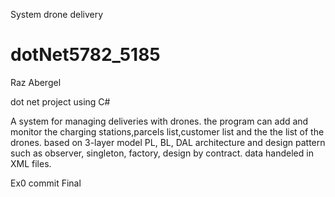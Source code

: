System drone delivery
# dotNet5782_5185
Raz Abergel

dot net project using C#

A system for managing deliveries with drones.
the program can add and monitor the charging stations,parcels list,customer list and the the list of the drones.
based on 3-layer model PL, BL, DAL architecture and design pattern such as observer, singleton, factory, design by contract. data handeled in XML files.

Ex0 commit Final 
